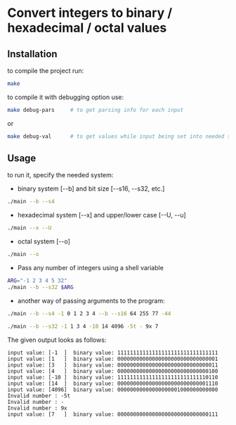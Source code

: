 # Convert integers to binary / hexadecimal / octal values

## Installation

to compile the project run:
```bash
make
```

to compile it with debugging option use:
```bash
make debug-pars		# to get parsing info for each input
```
or
```bash
make debug-val		# to get values while input being set into needed system
```


## Usage

to run it, specify the needed system:

- binary system [--b] and bit size [--s16, --s32, etc.]

```bash
./main --b --s4
```

- hexadecimal system [--x] and upper/lower case [--U, --u]

```bash
./main --x --U
```

- octal system [--o]

```bash
./main --o
```

* Pass any number of integers using a shell variable

```bash
ARG="-1 2 3 4 5 32"
./main --b --s32 $ARG
```

- another way of passing arguments to the program:

```bash
./main --b --s4 -1 0 1 2 3 4 --b --s16 64 255 77 -44
```

```bash
./main --b --s32 -1 1 3 4 -10 14 4096 -5t - 9x 7
```

The given output looks as follows:
```
input value: [-1  ]  binary value: 11111111111111111111111111111111
input value: [1   ]  binary value: 00000000000000000000000000000001
input value: [3   ]  binary value: 00000000000000000000000000000011
input value: [4   ]  binary value: 00000000000000000000000000000100
input value: [-10 ]  binary value: 11111111111111111111111111110110
input value: [14  ]  binary value: 00000000000000000000000000001110
input value: [4096]  binary value: 00000000000000000001000000000000
Invalid number : -5t
Invalid number : -
Invalid number : 9x
input value: [7   ]  binary value: 00000000000000000000000000000111
```
